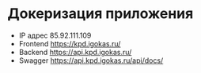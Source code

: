 # Докеризация приложения

* IP адрес 85.92.111.109
* Frontend https://kpd.igokas.ru/
* Backend https://api.kpd.igokas.ru/
* Swagger https://api.kpd.igokas.ru/api/docs/
